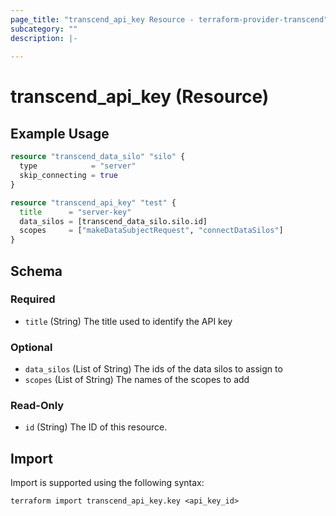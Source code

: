 ```yaml
---
page_title: "transcend_api_key Resource - terraform-provider-transcend"
subcategory: ""
description: |-
  
---
```


# transcend_api_key (Resource)



## Example Usage

```terraform
resource "transcend_data_silo" "silo" {
  type            = "server"
  skip_connecting = true
}

resource "transcend_api_key" "test" {
  title      = "server-key"
  data_silos = [transcend_data_silo.silo.id]
  scopes     = ["makeDataSubjectRequest", "connectDataSilos"]
}
```

<!-- schema generated by tfplugindocs -->
## Schema

### Required

- `title` (String) The title used to identify the API key

### Optional

- `data_silos` (List of String) The ids of the data silos to assign to
- `scopes` (List of String) The names of the scopes to add

### Read-Only

- `id` (String) The ID of this resource.

## Import

Import is supported using the following syntax:

```shell
terraform import transcend_api_key.key <api_key_id>
```